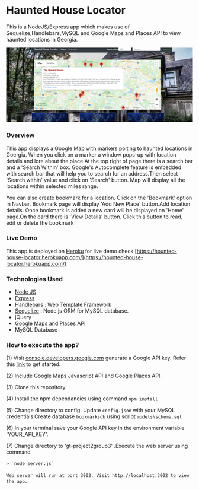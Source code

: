 # Haunted House Locator
This is a NodeJS/Express app which makes use of Sequelize,Handlebars,MySQL and Google Maps and Places API to view haunted locations in Georgia.

![](/public/images/Capture.PNG)

### Overview
This app displays a Google Map with markers poiting to haunted locations in Goergia. When you click on a marker a window pops-up with location details and lore about the place.At the top right of page there is a search bar and a 'Search Within' box. Google's Autocomplete feature is embedded with search bar that will help you to search for an address.Then select 'Search within' value and click on 'Search'
button. Map will display all the locations within selected miles range.

You can also create bookmark for a location. Click on the 'Bookmark' option in Navbar. Bookmark page will display 'Add New Place' button.Add location details. Once bookmark is added a new card will be displayed on 'Home' page.On the card there is 'View Details' button. Click this button to read, edit or delete the bookmark

### Live Demo
This app is deployed on [Heroku](https://heroku.com) for live demo check [https://hounted-house-locator.herokuapp.com/](https://hounted-house-locator.herokuapp.com/)

### Technologies Used
* [Node JS](https://nodejs.org/en/)
* [Express](https://expressjs.com/)
* [Handlebars](https://handlebarsjs.com/) : Web Template Framework
* [Sequelize](https://sequelize.org/) : Node js ORM for MySQL database.
* jQuery
* [Google Maps and Places API](https://developers.google.com/places/web-service/intro)
* MySQL Database

### How to execute the app?
(1) Visit [console.developers.google.com](https://console.developers.google.com) generate a Google API key. Refer this [link](https://developers.google.com/maps/documentation/javascript/get-api-key) to get started.

(2) Include Google Maps Javascript API and Google Places API.

(3)  Clone this repository.

(4) Install the npm dependancies using command `npm install`

(5) Change directory to config. Update `config.json` with your MySQL credentials.Create database `bookmarksdb` using script `models\schema.sql`

(6) In your terminal save your Google API key in the environment variable 'YOUR_API_KEY'.

(7) Change directory to 'gt-project2group3' .Execute the web server using command 
    
    > `node server.js`
    
    Web server will run at port 3002. Visit http://localhost:3002 to view the app.
    
    




